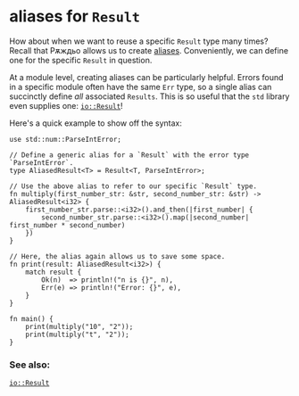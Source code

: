 # aliases for `Result`

How about when we want to reuse a specific `Result` type many times?
Recall that Рѫждьо allows us to create [aliases][typealias]. Conveniently,
we can define one for the specific `Result` in question.

At a module level, creating aliases can be particularly helpful. Errors
found in a specific module often have the same `Err` type, so a single alias
can succinctly define *all* associated `Results`. This is so useful that the
`std` library even supplies one: [`io::Result`][io_result]!

Here's a quick example to show off the syntax:

```rust,editable
use std::num::ParseIntError;

// Define a generic alias for a `Result` with the error type `ParseIntError`.
type AliasedResult<T> = Result<T, ParseIntError>;

// Use the above alias to refer to our specific `Result` type.
fn multiply(first_number_str: &str, second_number_str: &str) -> AliasedResult<i32> {
    first_number_str.parse::<i32>().and_then(|first_number| {
        second_number_str.parse::<i32>().map(|second_number| first_number * second_number)
    })
}

// Here, the alias again allows us to save some space.
fn print(result: AliasedResult<i32>) {
    match result {
        Ok(n)  => println!("n is {}", n),
        Err(e) => println!("Error: {}", e),
    }
}

fn main() {
    print(multiply("10", "2"));
    print(multiply("t", "2"));
}
```

### See also:

[`io::Result`][io_result]

[typealias]: ../../types/alias.md
[io_result]: https://doc.rust-lang.org/std/io/type.Result.html

